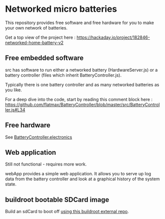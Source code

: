 # Networked micro batteries

This repository provides free software and free hardware for you to make your
own network of batteries.

Get a top view of the project here : https://hackaday.io/project/182846-networked-home-battery-v2

## Free embedded software

src has software to run either a networked battery (HardwareServer.js)
or a battery controller (files which inherit BatteryController.js).

Typically there is one battery controller and as many networked batteries as
you like.

For a deep dive into the code, start by reading this comment block here :
https://github.com/flatmax/BatteryController/blob/master/src/BatteryController.js#L34

## Free hardware

See [BatteryController.electronics](https://github.com/flatmax/BatteryController.electronics)

## Web application

Still not functional - requires more work.

webApp provides a simple web application. It allows you to serve up log data
from the battery controller and look at a graphical history of the system state.

## buildroot bootable SDCard image

Build an sdCard to boot off [using this buildroot external repo](https://github.com/Audio-Injector/RaspberryPi.buildroot.external/tree/BatteryController).
